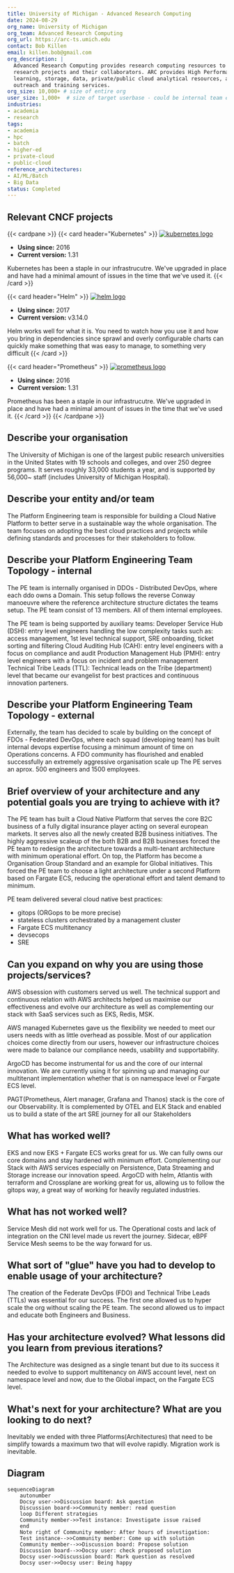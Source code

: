 ```yaml
---
title: University of Michigan - Advanced Research Computing
date: 2024-08-29
org_name: University of Michigan
org_team: Advanced Research Computing
org_url: https://arc-ts.umich.edu
contact: Bob Killen
email: killen.bob@gmail.com
org_description: |
  Advanced Research Computing provides research computing resources to The University of Michigan
  research projects and their collaborators. ARC provides High Performance Computing, machine
  learning, storage, data, private/public cloud analytical resources, along with a breadth of
  outreach and training services.
org_size: 10,000+ # size of entire org
user_size: 1,000+  # size of target userbase - could be internal team etc
industries:
- academia
- research
tags:
- academia
- hpc
- batch
- higher-ed
- private-cloud
- public-cloud
reference_architectures:
- AI/ML/Batch
- Big Data
status: Completed
---
```


## Relevant CNCF projects

{{< cardpane >}}
  {{< card header="Kubernetes" >}}
  [![kubernetes logo](https://raw.githubusercontent.com/cncf/artwork/main/projects/kubernetes/icon/color/kubernetes-icon-color.svg)](https://www.cncf.io/projects/kubernetes/)
  - **Using since:** 2016  
  - **Current version:** 1.31  

  Kubernetes has been a staple in our infrastrucutre. We've upgraded in place and have had a minimal amount of issues in the time that we've used it.
  {{< /card >}}

  {{< card header="Helm" >}}
  [![helm logo](https://raw.githubusercontent.com/cncf/artwork/main/projects/helm/icon/color/helm-icon-color.svg)](https://www.cncf.io/projects/helm/)
  - **Using since:** 2017  
  - **Current version:** v3.14.0 

  Helm works well for what it is. You need to watch how you use it and how you bring in 
  dependencies since sprawl and overly configurable charts can quickly make something that was
  easy to manage, to something very difficult
  {{< /card >}}

  {{< card header="Prometheus" >}}
  [![prometheus logo](https://raw.githubusercontent.com/cncf/artwork/main/projects/prometheus/icon/color/prometheus-icon-color.svg)](https://www.cncf.io/projects/prometheus/)
  - **Using since:** 2016  
  - **Current version:** 1.31  

  Prometheus has been a staple in our infrastrucutre. We've upgraded in place and have had a minimal amount of issues in the time that we've used it.
  {{< /card >}}
{{< /cardpane >}}

## Describe your organisation 

The University of Michigan is one of the largest public research universities in the United States
with 19 schools and colleges, and over 250 degree programs. It serves roughly 33,000 students
a year, and is supported by 56,000~ staff (includes University of Michigan Hospital).

## Describe your  entity and/or team

The Platform Engineering team is responsible for building a Cloud Native Platform to better serve
in a sustainable way the whole organisation. The team focuses on adopting the best cloud practices
and projects while defining standards and processes for their stakeholders to follow.

## Describe your Platform Engineering Team Topology - internal

The PE team is internally organised in DDOs - Distributed DevOps, where each ddo owns a Domain.
This setup follows the reverse Conway manoeuvre where the reference architecture structure dictates
the teams setup.
The PE team consist of 13 members. All of them internal employees.

The PE team is being supported by auxiliary teams:
Developer Service Hub (DSH): entry level engineers handling the low complexity tasks such as: access management, 
1st level technical support, SRE onboarding, ticket sorting and filtering
Cloud Auditing Hub (CAH): entry level engineers with a focus on compliance and audit
Production Management Hub (PMH): entry level engineers with a focus on incident and problem management
Technical Tribe Leads (TTL): Technical leads on the Tribe (department) level that became our evangelist for best practices and
continuous innovation parteners.

## Describe your Platform Engineering Team Topology - external
Externally, the team has decided to scale by building on the concept of FDOs - Federated DevOps, where 
each squad (developing team) has built internal devops expertise focusing a minimum amount of time on
Operations concerns. A FDO community has flourished and enabled successfully an extremely aggressive organisation scale up
The PE serves an aprox. 500 engineers and 1500 employees.

## Brief overview of your architecture and any potential goals you are trying to achieve with it?

The PE team has built a Cloud Native Platform that serves the core B2C business of a fully digital insurance player acting on
several european markets. It serves also all the newly created B2B business initiatives. 
The highly aggressive scaleup of the both B2B and B2B businesses forced the PE team to redesign the architecture towards 
a multi-tenant architecture with minimum operational effort.
On top, the Platform has become a Organisation Group Standard and an example for Global initiatives. This forced the PE team to
choose a light architecture under a second Platform based on Fargate ECS, reducing the operational effort and talent demand to minimum.

PE team delivered several cloud native best practices:
- gitops (ORGops to be more precise)
- stateless clusters orchestrated by a management cluster 
- Fargate ECS multitenancy 
- devsecops
- SRE

## Can you expand on why you are using those projects/services?

AWS obsession with customers served us well. The technical support and continuous relation with AWS architects
helped us maximise our effectiveness and evolve our architecture as well as complementing our stack with SaaS services
such as EKS, Redis, MSK.

AWS managed Kubernetes gave us the flexibility we needed to meet our users needs with as little overhead as
possible. Most of our application choices come directly from our users, however our
infrastructure choices were made to balance our compliance needs, usability and supportability.

ArgoCD has become instrumental for us and the core of our internal innovation. We are currently using it for spinning
up and managing our multitenant implementation whether that is on namespace level or Fargate ECS level.

PAGT(Prometheus, Alert manager, Grafana and Thanos) stack is the core of our Observability. 
It is complemented by OTEL and ELK Stack and enabled us to build a state of the art SRE journey for all our Stakeholders

## What has worked well?

EKS and now EKS + Fargate ECS works great for us. We can fully owns our core domains and stay hardened with minimum effort.
Complementing our Stack with AWS services especially on Persistence, Data Streaming and Storage increase our innovation speed.
ArgoCD with helm, Atlantis with terraform and Crossplane are working great for us, allowing us to follow the gitops way,
a great way of working for heavily regulated industries.

## What has not worked well?

Service Mesh did not work well for us. The Operational costs and lack of integration on the CNI level made us revert the journey.
Sidecar, eBPF Service Mesh seems to be the way forward for us.


## What sort of "glue" have you had to develop to enable usage of your architecture?
  
  The creation of the Federate DevOps (FDO) and Technical Tribe Leads (TTLs) was essential for our success.
  The first one allowed us to hyper scale the org without scaling the PE team.
  The second allowed us to impact and educate both Engineers and Business.
 
 
## Has your architecture evolved? What lessons did you learn from previous iterations?

The Architecture was designed as a single tenant but due to its success it needed to evolve to support multitenancy on
AWS account level, next on namespace level and now, due to the Global impact, on the Fargate ECS level.

## What's next for your architecture? What are you looking to do next?

Inevitably we ended with three Platforms(Architectures) that need to be simplify towards a maximum two that will evolve rapidly.
Migration work is inevitable.

## Diagram

```mermaid
sequenceDiagram
    autonumber
    Docsy user->>Discussion board: Ask question
    Discussion board->>Community member: read question
    loop Different strategies
    Community member->>Test instance: Investigate issue raised
    end
    Note right of Community member: After hours of investigation:
    Test instance-->>Community member: Come up with solution
    Community member-->>Discussion board: Propose solution
    Discussion board-->>Docsy user: check proposed solution
    Docsy user->>Discussion board: Mark question as resolved
    Docsy user->>Docsy user: Being happy
```